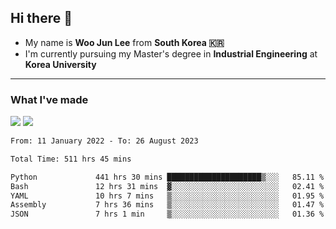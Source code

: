 ## Hi there 👋

- My name is **Woo Jun Lee** from **South Korea 🇰🇷**
- I'm currently pursuing my Master's degree in **Industrial Engineering** at **Korea University**

---

### What I've made

<a href="https://share.streamlit.io/tomtom1103/kuiai_hackathon_2022/main/JL_app.py"><img src="https://img.shields.io/badge/Journey Lee-161B22?style=for-the-badge&logo=streamlit&logoColor=FF4B4B"/></a> <a href="https://jeon-100.github.io/Dangzang/"><img src="https://img.shields.io/badge/당신을 위한 장학금, 당장!-161B22?style=for-the-badge&logo=react&logoColor=#61DAFB"/></a>

<!--START_SECTION:waka-->

```txt
From: 11 January 2022 - To: 26 August 2023

Total Time: 511 hrs 45 mins

Python             441 hrs 30 mins █████████████████████▒░░░   85.11 %
Bash               12 hrs 31 mins  ▓░░░░░░░░░░░░░░░░░░░░░░░░   02.41 %
YAML               10 hrs 7 mins   ▒░░░░░░░░░░░░░░░░░░░░░░░░   01.95 %
Assembly           7 hrs 36 mins   ▒░░░░░░░░░░░░░░░░░░░░░░░░   01.47 %
JSON               7 hrs 1 min     ▒░░░░░░░░░░░░░░░░░░░░░░░░   01.36 %
```

<!--END_SECTION:waka-->
